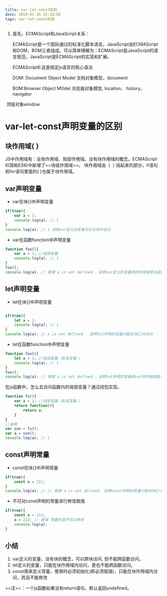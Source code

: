 ```yaml
---
title: var-let-const区别
date: 2019-02-26 15:18:02
tags: var-let-const区别
---
```



1. 首先，ECMAScript和JavaScript关系：      

   ECMAScript是一个国际通过的标准化脚本语言。JavaScript由ECMAScript和DOM、BOM三者组成。可以简单理解为：ECMAScript是JavaScript的语言规范，JavaScript是ECMAScript的实现和扩展。 

   ECMAScript6:这是规定js语言的核心语法

   DOM: Document Object Model 文档对象模型，document

   BOM:Browser Object MOdel  浏览器对象模型,  location、  history、navigator

​      顶层对象window.
<!-- more -->
# var-let-const声明变量的区别 

## 块作用域{ }

JS中作用域有：全局作用域、局部作用域。没有块作用域的概念。ECMAScript 6(简称ES6)中新增了==块级作用域==。 
块作用域由` { }` 括起来的部分，if语句和for语句里面的{ }也属于块作用域。



## var声明变量

- var在块{}中声明变量

```javascript
if(true){
    var a = 1;
    console.log(a); // 1
}
console.log(a); // 1 说明var定义的变量可以在块外访问
```

- var在函数function中声明变量

```javascript
function foo(){
    var a = 1; //局部变量
    console.log(a); // 1
}
foo();
console.log(a); // 报错 a is not defined ，说明var定义的变量他的作用域是当前函数
```

##  let声明变量

- let在块{}中声明变量

```javascript

if(true){
    let a = 1;
    console.log(a); // 1
}
console.log(a); // a is not defined   说明let声明的变量只能在块{}内访问
```

- let在函数function中声明变量

```javascript
function foo(){
    let a = 1; //局部变量（私有变量-）
    console.log(a); // 1
}
foo();
console.log(a); // 报错 a is not defined ，说明let声明的变量和var的作用域是一样，只在当前函数内可访问
```

在js函数中，怎么去访问函数内的局部变量？通过闭包实现。

```javascript
function fu(){
    var a = 1; //局部变量（私有变量-）
    return function(){
        return a;
    }
}
//调用
var son = fu();
var a = son();
console.log(a); // 1
```



##  const声明常量

- const在块{}中声明常量

```javascript
if(true){
    const a = 111;
}
console.log(a); // // 报错 a is not defined  说明const声明的常量只能在块{}内访问
```

- 不可对const声明的常量进行修改赋值

```javascript
if(true){
    const a = 111;
    a = 222; // 报错 常量的值不可以修改
    console.log(a);
}
```

## 小结

1. var定义的变量，没有块的概念，可以跨块访问, 但不能跨函数访问。
2. let定义的变量，只能在块作用域内访问，更也不能跨函数访问。
3. const用来定义常量，使用时必须初始化(即必须赋值)，只能在块作用域内访问，而且不能修改



==注==：一个js函数如果没有return语句，默认返回undefined。

